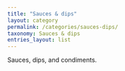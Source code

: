 ```yaml
---
title: "Sauces & dips"
layout: category
permalink: /categories/sauces-dips/
taxonomy: Sauces & dips
entries_layout: list
---
```


Sauces, dips, and condiments.